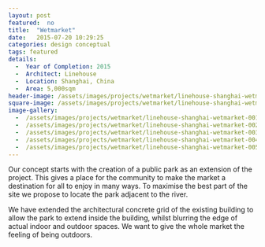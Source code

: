 ```yaml
---
layout: post
featured:  no
title:  "Wetmarket"
date:   2015-07-20 10:29:25
categories: design conceptual
tags: featured
details:
  -  Year of Completion: 2015
  -  Architect: Linehouse
  -  Location: Shanghai, China
  -  Area: 5,000sqm
header-image: /assets/images/projects/wetmarket/linehouse-shanghai-wetmarket-004.jpg
square-image: /assets/images/projects/wetmarket/linehouse-shanghai-wetmarket-square.jpg
image-gallery:
  -  /assets/images/projects/wetmarket/linehouse-shanghai-wetmarket-001.jpg
  -  /assets/images/projects/wetmarket/linehouse-shanghai-wetmarket-002.jpg
  -  /assets/images/projects/wetmarket/linehouse-shanghai-wetmarket-003.jpg
  -  /assets/images/projects/wetmarket/linehouse-shanghai-wetmarket-004.jpg
  -  /assets/images/projects/wetmarket/linehouse-shanghai-wetmarket-005.jpg
---
```

Our concept starts with the creation of a public park as an extension of the project. This gives a place for the community to make the market a destination for all to enjoy in many ways. To maximise the best part of the site we propose to locate the park adjacent to the river.

We have extended the architectural concrete grid of the existing building to allow the park to extend inside the building, whilst blurring the edge of actual indoor and outdoor spaces. We want to give the whole market the feeling of being outdoors.